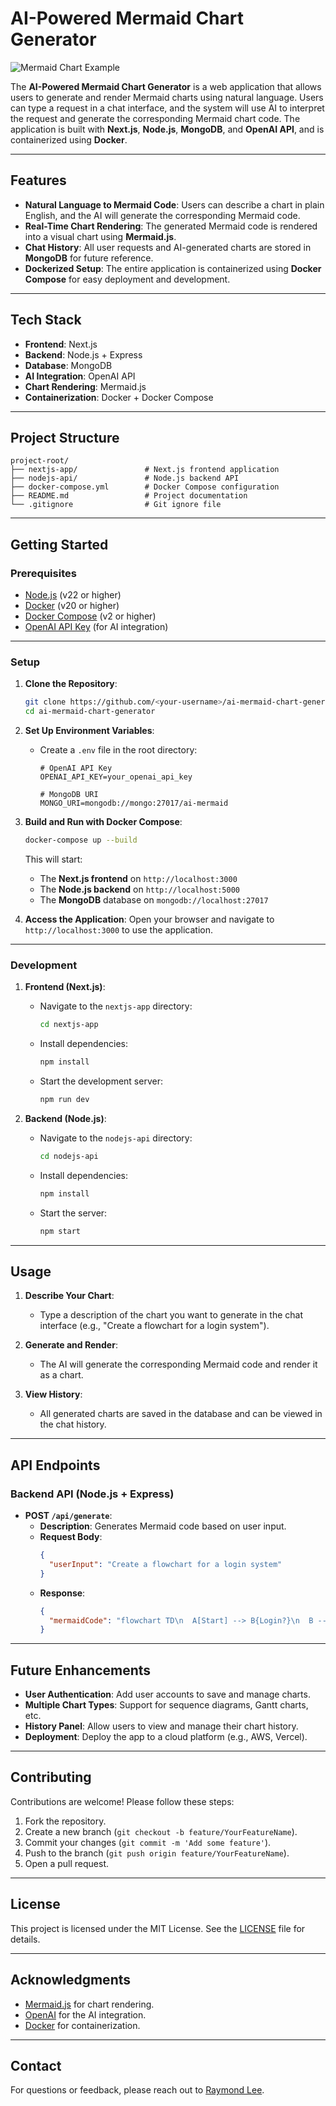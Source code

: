 # AI-Powered Mermaid Chart Generator

![Mermaid Chart Example](https://mermaid-js.github.io/mermaid/img/header.png)

The **AI-Powered Mermaid Chart Generator** is a web application that allows users to generate and render Mermaid charts using natural language. Users can type a request in a chat interface, and the system will use AI to interpret the request and generate the corresponding Mermaid chart code. The application is built with **Next.js**, **Node.js**, **MongoDB**, and **OpenAI API**, and is containerized using **Docker**.

---

## Features

- **Natural Language to Mermaid Code**: Users can describe a chart in plain English, and the AI will generate the corresponding Mermaid code.
- **Real-Time Chart Rendering**: The generated Mermaid code is rendered into a visual chart using **Mermaid.js**.
- **Chat History**: All user requests and AI-generated charts are stored in **MongoDB** for future reference.
- **Dockerized Setup**: The entire application is containerized using **Docker Compose** for easy deployment and development.

---

## Tech Stack

- **Frontend**: Next.js
- **Backend**: Node.js + Express
- **Database**: MongoDB
- **AI Integration**: OpenAI API
- **Chart Rendering**: Mermaid.js
- **Containerization**: Docker + Docker Compose

---

## Project Structure

```
project-root/
├── nextjs-app/               # Next.js frontend application
├── nodejs-api/               # Node.js backend API
├── docker-compose.yml        # Docker Compose configuration
├── README.md                 # Project documentation
└── .gitignore                # Git ignore file
```

---

## Getting Started

### Prerequisites

- [Node.js](https://nodejs.org/) (v22 or higher)
- [Docker](https://www.docker.com/) (v20 or higher)
- [Docker Compose](https://docs.docker.com/compose/) (v2 or higher)
- [OpenAI API Key](https://platform.openai.com/signup) (for AI integration)

---

### Setup

1. **Clone the Repository**:
   ```bash
   git clone https://github.com/<your-username>/ai-mermaid-chart-generator.git
   cd ai-mermaid-chart-generator
   ```

2. **Set Up Environment Variables**:
   - Create a `.env` file in the root directory:
     ```env
     # OpenAI API Key
     OPENAI_API_KEY=your_openai_api_key

     # MongoDB URI
     MONGO_URI=mongodb://mongo:27017/ai-mermaid
     ```

3. **Build and Run with Docker Compose**:
   ```bash
   docker-compose up --build
   ```
   This will start:
   - The **Next.js frontend** on `http://localhost:3000`
   - The **Node.js backend** on `http://localhost:5000`
   - The **MongoDB** database on `mongodb://localhost:27017`

4. **Access the Application**:
   Open your browser and navigate to `http://localhost:3000` to use the application.

---

### Development

1. **Frontend (Next.js)**:
   - Navigate to the `nextjs-app` directory:
     ```bash
     cd nextjs-app
     ```
   - Install dependencies:
     ```bash
     npm install
     ```
   - Start the development server:
     ```bash
     npm run dev
     ```

2. **Backend (Node.js)**:
   - Navigate to the `nodejs-api` directory:
     ```bash
     cd nodejs-api
     ```
   - Install dependencies:
     ```bash
     npm install
     ```
   - Start the server:
     ```bash
     npm start
     ```

---

## Usage

1. **Describe Your Chart**:
   - Type a description of the chart you want to generate in the chat interface (e.g., "Create a flowchart for a login system").

2. **Generate and Render**:
   - The AI will generate the corresponding Mermaid code and render it as a chart.

3. **View History**:
   - All generated charts are saved in the database and can be viewed in the chat history.

---

## API Endpoints

### Backend API (Node.js + Express)

- **POST `/api/generate`**:
  - **Description**: Generates Mermaid code based on user input.
  - **Request Body**:
    ```json
    {
      "userInput": "Create a flowchart for a login system"
    }
    ```
  - **Response**:
    ```json
    {
      "mermaidCode": "flowchart TD\n  A[Start] --> B{Login?}\n  B -->|Yes| C[Welcome]\n  B -->|No| D[Try Again]"
    }
    ```

---

## Future Enhancements

- **User Authentication**: Add user accounts to save and manage charts.
- **Multiple Chart Types**: Support for sequence diagrams, Gantt charts, etc.
- **History Panel**: Allow users to view and manage their chart history.
- **Deployment**: Deploy the app to a cloud platform (e.g., AWS, Vercel).

---

## Contributing

Contributions are welcome! Please follow these steps:
1. Fork the repository.
2. Create a new branch (`git checkout -b feature/YourFeatureName`).
3. Commit your changes (`git commit -m 'Add some feature'`).
4. Push to the branch (`git push origin feature/YourFeatureName`).
5. Open a pull request.

---

## License

This project is licensed under the MIT License. See the [LICENSE](LICENSE) file for details.

---

## Acknowledgments

- [Mermaid.js](https://mermaid-js.github.io/mermaid/) for chart rendering.
- [OpenAI](https://openai.com/) for the AI integration.
- [Docker](https://www.docker.com/) for containerization.

---

## Contact

For questions or feedback, please reach out to [Raymond Lee](mailto:raymond.lee.dev.1704@gmail.com).


